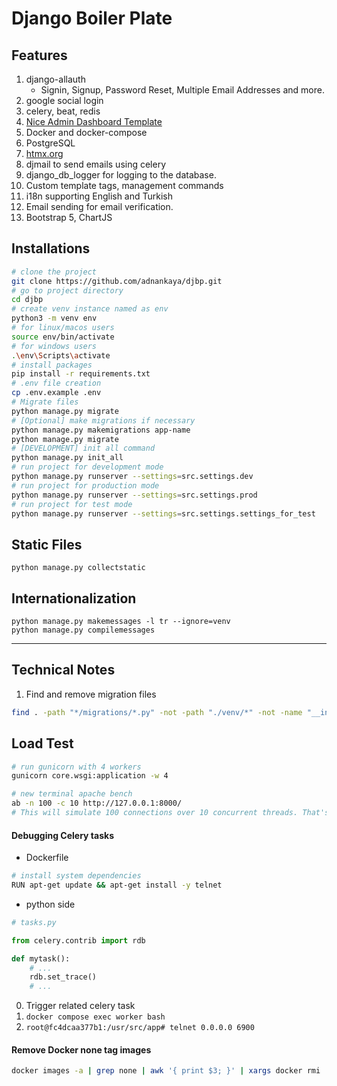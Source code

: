 # Django Boiler Plate

## Features
1. django-allauth
    - Signin, Signup, Password Reset, Multiple Email Addresses and more.
2. google social login
3. celery, beat, redis
4. [Nice Admin Dashboard Template](https://bootstrapmade.com/nice-admin-bootstrap-admin-html-template/)
5. Docker and docker-compose
6. PostgreSQL
7. [htmx.org](https://htmx.org/)
8. djmail to send emails using celery
9. django_db_logger for logging to the database.
10. Custom template tags, management commands
11. i18n supporting English and Turkish
12. Email sending for email verification.
13. Bootstrap 5, ChartJS


## Installations

```bash
# clone the project
git clone https://github.com/adnankaya/djbp.git
# go to project directory
cd djbp
# create venv instance named as env
python3 -m venv env
# for linux/macos users
source env/bin/activate
# for windows users
.\env\Scripts\activate
# install packages
pip install -r requirements.txt
# .env file creation
cp .env.example .env
# Migrate files
python manage.py migrate
# [Optional] make migrations if necessary
python manage.py makemigrations app-name
python manage.py migrate
# [DEVELOPMENT] init all command
python manage.py init_all
# run project for development mode
python manage.py runserver --settings=src.settings.dev
# run project for production mode
python manage.py runserver --settings=src.settings.prod
# run project for test mode
python manage.py runserver --settings=src.settings.settings_for_test
```
## Static Files
```
python manage.py collectstatic
```

## Internationalization
```
python manage.py makemessages -l tr --ignore=venv
python manage.py compilemessages
```

---

## Technical Notes

1. Find and remove migration files
```bash
find . -path "*/migrations/*.py" -not -path "./venv/*" -not -name "__init__.py" -delete
```

## Load Test
```bash
# run gunicorn with 4 workers
gunicorn core.wsgi:application -w 4

# new terminal apache bench
ab -n 100 -c 10 http://127.0.0.1:8000/
# This will simulate 100 connections over 10 concurrent threads. That's 100 requests, 10 at a time.
```

#### Debugging Celery tasks
- Dockerfile
```bash
# install system dependencies
RUN apt-get update && apt-get install -y telnet
```
- python side
```python
# tasks.py

from celery.contrib import rdb

def mytask():
    # ...
    rdb.set_trace()
    # ...
```
0. Trigger related celery task
1. `docker compose exec worker bash`
2. `root@fc4dcaa377b1:/usr/src/app# telnet 0.0.0.0 6900`

#### Remove Docker none tag images
```bash
docker images -a | grep none | awk '{ print $3; }' | xargs docker rmi
```